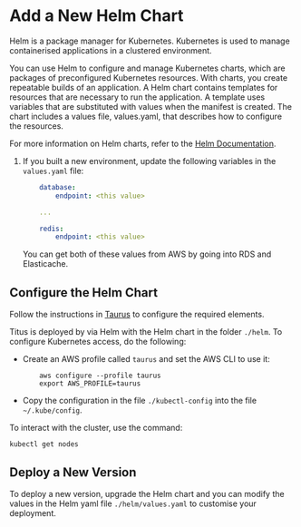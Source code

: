 # Add a New Helm Chart
Helm is a package manager for Kubernetes. Kubernetes is used to manage containerised applications in a clustered environment. 

You can use Helm to configure and manage Kubernetes charts, which are packages of preconfigured Kubernetes resources. With charts, you create repeatable builds of an application. A Helm chart contains templates for resources that are necessary to run the application. A template uses variables that are substituted with values when the manifest is created. The chart includes a values file, values.yaml, that describes how to configure the resources.

For more information on Helm charts, refer to the [Helm Documentation].

1. If you built a new environment, update the following variables in the `values.yaml` file:
    ```yaml
        database:
            endpoint: <this value>

        ...

        redis:
            endpoint: <this value>

    ```
    You can get both of these values from AWS by going into RDS and Elasticache.

## Configure the Helm Chart

Follow the instructions in [Taurus](https://nf-taurus.netlify.com) to configure the required
elements.

Titus is deployed by via Helm with the Helm chart in the folder `./helm`. To
configure Kubernetes access, do the following:

- Create an AWS profile called `taurus` and set the AWS CLI to use it:
    ```
        aws configure --profile taurus
        export AWS_PROFILE=taurus
    ```
- Copy the configuration in the file `./kubectl-config` into the file `~/.kube/config`.

To interact with the cluster, use the command:
```
kubectl get nodes
```

## Deploy a New Version

To deploy a new version, upgrade the Helm chart and you can modify the values in the Helm yaml file `./helm/values.yaml` to customise your deployment.

[Helm Documentation]: https://helm.sh/docs

